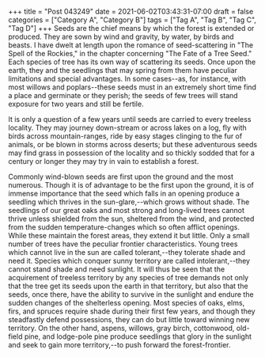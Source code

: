+++
title = "Post 043249"
date = 2021-06-02T03:43:31-07:00
draft = false
categories = ["Category A", "Category B"]
tags = ["Tag A", "Tag B", "Tag C", "Tag D"]
+++
Seeds are the chief means by which the forest is extended or produced. They are sown by wind and gravity, by water, by birds and beasts. I have dwelt at length upon the romance of seed-scattering in "The Spell of the Rockies," in the chapter concerning "The Fate of a Tree Seed." Each species of tree has its own way of scattering its seeds. Once upon the earth, they and the seedlings that may spring from them have peculiar limitations and special advantages. In some cases--as, for instance, with most willows and poplars--these seeds must in an extremely short time find a place and germinate or they perish; the seeds of few trees will stand exposure for two years and still be fertile.

It is only a question of a few years until seeds are carried to every treeless locality. They may journey down-stream or across lakes on a log, fly with birds across mountain-ranges, ride by easy stages clinging to the fur of animals, or be blown in storms across deserts; but these adventurous seeds may find grass in possession of the locality and so thickly sodded that for a century or longer they may try in vain to establish a forest.

Commonly wind-blown seeds are first upon the ground and the most numerous. Though it is of advantage to be the first upon the ground, it is of immense importance that the seed which falls in an opening produce a seedling which thrives in the sun-glare,--which grows without shade. The seedlings of our great oaks and most strong and long-lived trees cannot thrive unless shielded from the sun, sheltered from the wind, and protected from the sudden temperature-changes which so often afflict openings. While these maintain the forest areas, they extend it but little. Only a small number of trees have the peculiar frontier characteristics. Young trees which cannot live in the sun are called tolerant,--they tolerate shade and need it. Species which conquer sunny territory are called intolerant,--they cannot stand shade and need sunlight. It will thus be seen that the acquirement of treeless territory by any species of tree demands not only that the tree get its seeds upon the earth in that territory, but also that the seeds, once there, have the ability to survive in the sunlight and endure the sudden changes of the shelterless opening. Most species of oaks, elms, firs, and spruces require shade during their first few years, and though they steadfastly defend possessions, they can do but little toward winning new territory. On the other hand, aspens, willows, gray birch, cottonwood, old-field pine, and lodge-pole pine produce seedlings that glory in the sunlight and seek to gain more territory,--to push forward the forest-frontier.
